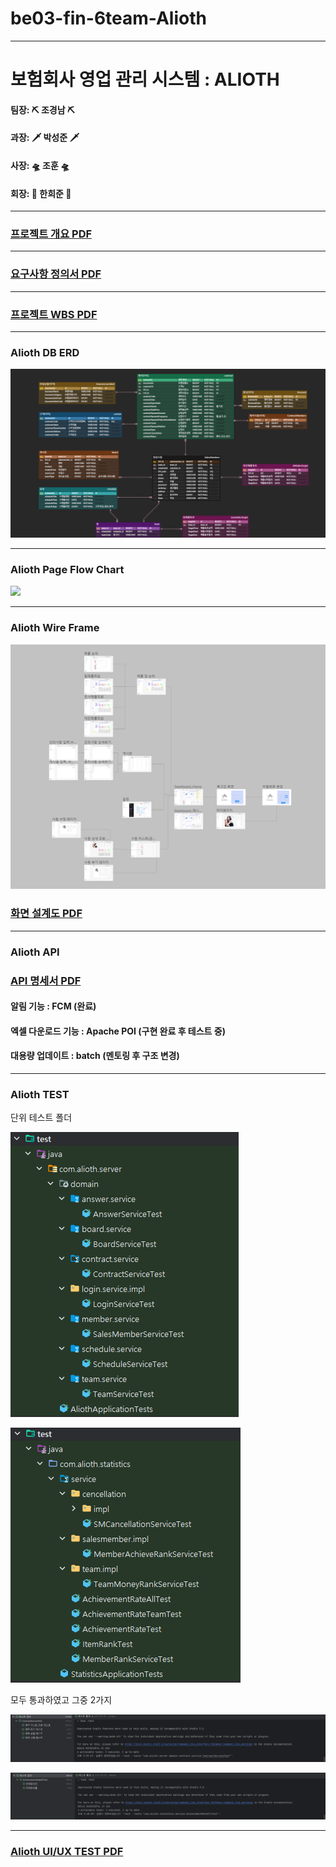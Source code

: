 # be03-fin-6team-Alioth

---

# 보험회사 영업 관리 시스템 : ALIOTH

#### 팀장: ⛏️ 조경남  ⛏️
#### 과장: 🗡️ 박성준  🗡️
#### 사장: 🛸 조훈  🛸   
#### 회장: 🐤 한희준 🐤

---

### [프로젝트 개요 PDF](https://github.com/beyond-sw-camp/be03-fin-6team-Alioth/blob/main/Docs/ALIOTH_2024.03.15_%ED%94%84%EB%A1%9C%EC%A0%9D%ED%8A%B8%20%EA%B0%9C%EC%9A%94.pdf)

---

### [요구사항 정의서 PDF](https://github.com/beyond-sw-camp/be03-fin-6team-Alioth/blob/main/Docs/ALIOTH_2024.03.22_요구사항정의서.pdf)

---

### [프로젝트 WBS PDF](https://github.com/beyond-sw-camp/be03-fin-6team-Alioth/blob/main/Docs/ALIOTH_2024.03.20_WBS.pdf)

---

### Alioth DB ERD
![](https://github.com/beyond-sw-camp/be03-fin-6team-Alioth/blob/main/Docs/img/AliothERD.png)

---

### Alioth Page Flow Chart
![](https://github.com/beyond-sw-camp/be03-fin-6team-Alioth/blob/main/Docs/img/AliothFlowChart.png)

---

### Alioth Wire Frame
![](https://github.com/beyond-sw-camp/be03-fin-6team-Alioth/blob/main/Docs/img/화면구성도.png)

### [화면 설계도 PDF](https://github.com/beyond-sw-camp/be03-fin-6team-Alioth/blob/main/Docs/ALIOTH_2024.03.22_화면설계도.pdf)


---

### Alioth API

### [API 명세서 PDF](https://github.com/beyond-sw-camp/be03-fin-6team-Alioth/blob/main/Docs/ALIOTH_2024.04.05_API명세서.pdf)

#### 알림 기능 : FCM (완료)
#### 엑셀 다운로드 기능 : Apache POI (구현 완료 후 테스트 중)
#### 대용량 업데이트 : batch (멘토링 후 구조 변경)

---


### Alioth TEST

단위 테스트 폴더

![](https://github.com/beyond-sw-camp/be03-fin-6team-Alioth/blob/main/Docs/img/TEST0405/테스트1.png)

![](https://github.com/beyond-sw-camp/be03-fin-6team-Alioth/blob/main/Docs/img/TEST0405/테스트2.png)

모두 통과하였고 그중 2가지

![](https://github.com/beyond-sw-camp/be03-fin-6team-Alioth/blob/main/Docs/img/TEST0405/계약테스트.png)

![](https://github.com/beyond-sw-camp/be03-fin-6team-Alioth/blob/main/Docs/img/TEST0405/전체달성테스트.png)

---

### [Alioth UI/UX TEST PDF](https://github.com/beyond-sw-camp/be03-fin-6team-Alioth/blob/main/Docs/ALIOTH_2024.04.24_UI_UX.pdf) 

